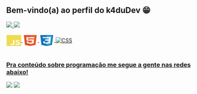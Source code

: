 ## Bem-vindo(a) ao perfil do k4duDev 😁

 <div>
   <a href="https://github.com/k4duDev">
   <img height="180em" src="https://github-readme-stats.vercel.app/api?username=k4duDev&show_icons=true&theme=yeblu&include_all_commits=true&count_private=true"/>
   <img height="180em" src="https://github-readme-stats.vercel.app/api/top-langs/?username=k4duDev&layout=compact&langs_count=6&theme=tokyonight"/>
</div>
    
<div style="display: inline_block"><br>
  <img align="center" alt="Js" height="30" width="40" src="https://raw.githubusercontent.com/devicons/devicon/master/icons/javascript/javascript-plain.svg">
  <img align="center" alt="HTML" height="30" width="40" src="https://raw.githubusercontent.com/devicons/devicon/master/icons/html5/html5-original.svg">
  <img align="center" alt="CSS" height="30" width="40" src="https://raw.githubusercontent.com/devicons/devicon/master/icons/css3/css3-original.svg">
  <img align="center" alt="CSS" height="30" width="40" src="https://cdn.jsdelivr.net/gh/devicons/devicon/icons/python/python-original-wordmark.svg" />
</div>
 
<br>
 
### Pra conteúdo sobre programação me segue a gente nas redes abaixo!
 
<div> 
  <a href = "k4dudev@gmail.com"><img src="https://img.shields.io/badge/-Gmail-%23333?style=for-the-badge&logo=gmail&logoColor=white" target="_blank"></a>
  <a href="https://www.linkedin.com/in/carlos-eduardo-b911022ab/" target="_blank"><img src="https://img.shields.io/badge/-LinkedIn-%230077B5?style=for-the-badge&logo=linkedin&logoColor=white" target="_blank"></a>
</div>

